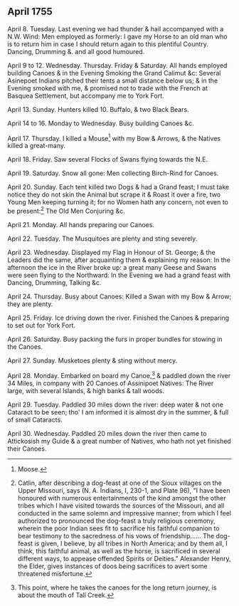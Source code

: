 ## April 1755

April 8. Tuesday. Last evening we had thunder & hail accompanyed with a N.W. Wind: Men employed as formerly: I gave my Horse to an old man who is to return him in case I should return again to this plentiful Country. Dancing, Drumming &. and all good humoured.

April 9 to 12. Wednesday. Thursday. Friday & Saturday. All hands employed building Canoes & in the Evening Smoking the Grand Calimut &c: Several Asinepoet Indians pitched their tents a small distance below us; & in the Evening smoked with me, & promised not to trade with the French at Basquea Settlement, but accompany me to York Fort.

April 13. Sunday. Hunters killed 10. Buffalo, & two Black Bears.

April 14 to 16. Monday to Wednesday. Busy building Canoes &c.

April 17. Thursday. I killed a Mouse[^april-1755-1] with my Bow & Arrows, & the Natives killed a great-many.

[^april-1755-1]: Moose.

April 18. Friday. Saw several Flocks of Swans flying towards the N.E.

April 19. Saturday. Snow all gone: Men collecting Birch-Rind for Canoes.

April 20. Sunday. Each tent killed two Dogs & had a Grand feast; I must take notice they do not skin the Animal but scrape it & Roast it over a fire, two Young Men keeping turning it; for no Women hath any concern, not even to be present:[^april-1755-2] The Old Men Conjuring &c.

[^april-1755-2]: Catlin, after describing a dog-feast at one of the Sioux villages on the Upper Missouri, says (N. A. Indians, I, 230-1, and Plate 96), "I have been honoured with numerous entertainments of the kind amongst the other tribes which I have visited towards the sources of the Missouri, and all conducted in the same solemn and impressive manner; from which I feel authorized to pronounced the dog-feast a truly religious ceremony, wherein the poor Indian sees fit to sacrifice his faithful companion to bear testimony to the sacredness of his vows of friendship...... The dog-feast is given, I believe, by all tribes in North America; and by them all, I think, this faithful animal, as well as the horse, is sacrificed in several different ways, to appease offended Spirits or Deities." Alexander Henry, the Elder, gives instances of doos being sacrifices to avert some threatened misfortune.

April 21. Monday. All hands preparing our Canoes.

April 22. Tuesday. The Musquitoes are plenty and sting severely.

April 23. Wednesday. Displayed my Flag in Honour of St. George; & the Leaders did the same, after acquainting them & explaining my reason: In the afternoon the ice in the River broke up: a great many Geese and Swans were seen flying to the Northward: In the Evening we had a grand feast with Dancing, Drumming, Talking &c.

April 24. Thursday. Busy about Canoes: Killed a Swan with my Bow & Arrow; they are plenty.

April 25. Friday. Ice driving down the river. Finished the Canoes & preparing to set out for York Fort.

April 26. Saturday. Busy packing the furs in proper bundles for stowing in the Canoes.

April 27. Sunday. Musketoes plenty & sting without mercy.

April 28. Monday. Embarked on board my Canoe,[^april-1755-3] & paddled down the river 34 Miles, in company with 20 Canoes of Assinipoet Natives: The River large, with several Islands, & high banks & tall woods.

[^april-1755-3]: This point, where he takes the canoes for the long return journey, is about the mouth of Tall Creek.

April 29. Tuesday. Paddled 30 miles down the river: deep water & not one Cataract to be seen; tho' I am informed it is almost dry in the summer, & full of small Cataracts.

April 30. Wednesday. Paddled 20 miles down the river then came to Attickosish my Guide & a great number of Natives, who hath not yet finished their Canoes.
